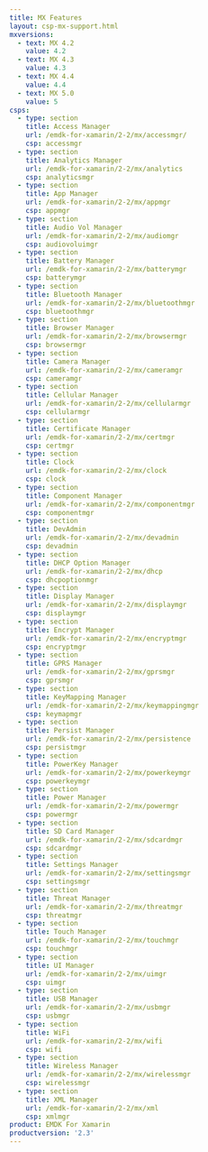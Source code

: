 ```yaml
---
title: MX Features
layout: csp-mx-support.html
mxversions:
  - text: MX 4.2
    value: 4.2
  - text: MX 4.3
    value: 4.3
  - text: MX 4.4
    value: 4.4
  - text: MX 5.0
    value: 5
csps:
  - type: section
    title: Access Manager
    url: /emdk-for-xamarin/2-2/mx/accessmgr/
    csp: accessmgr
  - type: section
    title: Analytics Manager
    url: /emdk-for-xamarin/2-2/mx/analytics
    csp: analyticsmgr
  - type: section
    title: App Manager
    url: /emdk-for-xamarin/2-2/mx/appmgr
    csp: appmgr
  - type: section
    title: Audio Vol Manager
    url: /emdk-for-xamarin/2-2/mx/audiomgr
    csp: audiovoluimgr
  - type: section
    title: Battery Manager
    url: /emdk-for-xamarin/2-2/mx/batterymgr
    csp: batterymgr
  - type: section
    title: Bluetooth Manager
    url: /emdk-for-xamarin/2-2/mx/bluetoothmgr
    csp: bluetoothmgr
  - type: section
    title: Browser Manager
    url: /emdk-for-xamarin/2-2/mx/browsermgr
    csp: browsermgr
  - type: section
    title: Camera Manager
    url: /emdk-for-xamarin/2-2/mx/cameramgr
    csp: cameramgr
  - type: section
    title: Cellular Manager
    url: /emdk-for-xamarin/2-2/mx/cellularmgr
    csp: cellularmgr
  - type: section
    title: Certificate Manager
    url: /emdk-for-xamarin/2-2/mx/certmgr
    csp: certmgr
  - type: section
    title: Clock
    url: /emdk-for-xamarin/2-2/mx/clock
    csp: clock
  - type: section
    title: Component Manager
    url: /emdk-for-xamarin/2-2/mx/componentmgr
    csp: componentmgr
  - type: section
    title: DevAdmin
    url: /emdk-for-xamarin/2-2/mx/devadmin
    csp: devadmin
  - type: section
    title: DHCP Option Manager
    url: /emdk-for-xamarin/2-2/mx/dhcp
    csp: dhcpoptionmgr
  - type: section
    title: Display Manager
    url: /emdk-for-xamarin/2-2/mx/displaymgr
    csp: displaymgr
  - type: section
    title: Encrypt Manager
    url: /emdk-for-xamarin/2-2/mx/encryptmgr
    csp: encryptmgr
  - type: section
    title: GPRS Manager
    url: /emdk-for-xamarin/2-2/mx/gprsmgr
    csp: gprsmgr
  - type: section
    title: KeyMapping Manager
    url: /emdk-for-xamarin/2-2/mx/keymappingmgr
    csp: keymapmgr
  - type: section
    title: Persist Manager
    url: /emdk-for-xamarin/2-2/mx/persistence
    csp: persistmgr
  - type: section
    title: PowerKey Manager
    url: /emdk-for-xamarin/2-2/mx/powerkeymgr
    csp: powerkeymgr
  - type: section
    title: Power Manager
    url: /emdk-for-xamarin/2-2/mx/powermgr
    csp: powermgr
  - type: section
    title: SD Card Manager
    url: /emdk-for-xamarin/2-2/mx/sdcardmgr
    csp: sdcardmgr
  - type: section
    title: Settings Manager
    url: /emdk-for-xamarin/2-2/mx/settingsmgr
    csp: settingsmgr
  - type: section
    title: Threat Manager
    url: /emdk-for-xamarin/2-2/mx/threatmgr
    csp: threatmgr
  - type: section
    title: Touch Manager
    url: /emdk-for-xamarin/2-2/mx/touchmgr
    csp: touchmgr
  - type: section
    title: UI Manager
    url: /emdk-for-xamarin/2-2/mx/uimgr
    csp: uimgr
  - type: section
    title: USB Manager
    url: /emdk-for-xamarin/2-2/mx/usbmgr
    csp: usbmgr
  - type: section
    title: WiFi
    url: /emdk-for-xamarin/2-2/mx/wifi
    csp: wifi
  - type: section
    title: Wireless Manager
    url: /emdk-for-xamarin/2-2/mx/wirelessmgr
    csp: wirelessmgr
  - type: section
    title: XML Manager
    url: /emdk-for-xamarin/2-2/mx/xml
    csp: xmlmgr
product: EMDK For Xamarin
productversion: '2.3'
---
```

 












